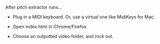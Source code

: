 After pitch extractor runs...

* Plug in a MIDI keyboard. Or, use a virtual one like MidiKeys for Mac.

* Open index.html in Chrome/Firefox.

* Choose an outputted video folder, and rock out.
